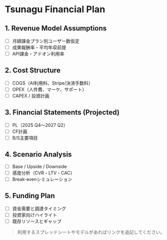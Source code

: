 # Tsunagu Financial Plan

## 1. Revenue Model Assumptions
- [ ] 月額課金プラン別ユーザー数仮定
- [ ] 成果報酬率・平均年収前提
- [ ] API課金・アドオン利用率

## 2. Cost Structure
- [ ] COGS（AI利用料、Stripe/決済手数料）
- [ ] OPEX（人件費、マーケ、サポート）
- [ ] CAPEX / 投資計画

## 3. Financial Statements (Projected)
- [ ] PL（2025 Q4〜2027 Q2）
- [ ] CF計画
- [ ] B/S主要項目

## 4. Scenario Analysis
- [ ] Base / Upside / Downside
- [ ] 感度分析（CVR・LTV・CAC）
- [ ] Break-evenシミュレーション

## 5. Funding Plan
- [ ] 資金需要と調達タイミング
- [ ] 投資家向けハイライト
- [ ] 既存リソースとギャップ

> 利用するスプレッドシートやモデルがあればリンクを追記してください。
